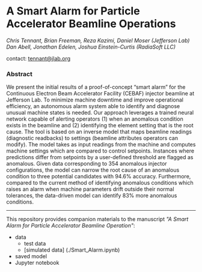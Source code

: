 # **A Smart Alarm for Particle Accelerator Beamline Operations**
*Chris Tennant, Brian Freeman, Reza Kazimi, Daniel Moser (Jefferson Lab)* </br>
*Dan Abell, Jonathan Edelen, Joshua Einstein-Curtis (RadiaSoft LLC)*

contact: tennant@jlab.org

### Abstract
We present the initial results of a proof-of-concept “smart alarm” for the Continuous Electron Beam Accelerator Facility (CEBAF) injector beamline at Jefferson Lab. To minimize machine downtime and improve operational efficiency, an autonomous alarm system able to identify and diagnose unusual machine states is needed. Our approach leverages a trained neural network capable of alerting operators (1) when an anomalous condition exists in the beamline and (2) identifying the element setting that is the root cause. The tool is based on an inverse model that maps beamline readings (diagnostic readbacks) to settings (beamline attributes operators can modify). The model takes as input readings from the machine and computes machine settings which are compared to control setpoints. Instances where predictions differ from setpoints by a user-defined threshold are flagged as anomalous. Given data corresponding to 354 anomalous injector configurations, the model can narrow the root cause of an anomalous condition to three potential candidates with 94.6% accuracy. Furthermore, compared to the current method of identifying anomalous conditions which raises an alarm when machine parameters drift outside their normal tolerances, the data-driven model can identify 83% more anomalous conditions.

***

This repository provides companion materials to the manuscript *"A Smart Alarm for Particle Accelerator Beamline Operation"*:
- data
    - test data
    - [simulated data] (./Smart_Alarm.ipynb)
- saved model
- Jupyter notebook
